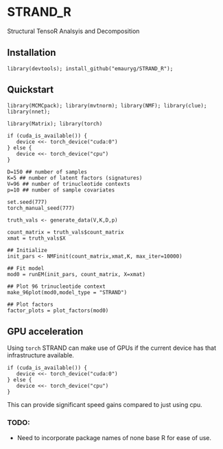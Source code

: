 # STRAND_R
Structural TensoR Analsyis and Decomposition

## Installation

`library(devtools); install_github("emauryg/STRAND_R");`

## Quickstart
```
library(MCMCpack); library(mvtnorm); library(NMF); library(clue); library(nnet);

library(Matrix); library(torch)

if (cuda_is_available()) {
   device <<- torch_device("cuda:0")
} else {
   device <<- torch_device("cpu")
}

D=150 ## number of samples
K=5 ## number of latent factors (signatures)
V=96 ## number of trinucleotide contexts
p=10 ## number of sample covariates

set.seed(777)
torch_manual_seed(777)

truth_vals <- generate_data(V,K,D,p)

count_matrix = truth_vals$count_matrix
xmat = truth_vals$X

## Initialize 
init_pars <- NMFinit(count_matrix,xmat,K, max_iter=10000) 

## Fit model
mod0 = runEM(init_pars, count_matrix, X=xmat)

## Plot 96 trinucleotide context
make_96plot(mod0,model_type = "STRAND")

## Plot factors
factor_plots = plot_factors(mod0)

```

## GPU acceleration
Using `torch` STRAND can make use of GPUs if the current device has that infrastructure available. 

```
if (cuda_is_available()) {
   device <<- torch_device("cuda:0")
} else {
   device <<- torch_device("cpu")
}
```
This can provide significant speed gains compared to just using cpu. 

### TODO:

* Need to incorporate package names of none base R for ease of use. 
